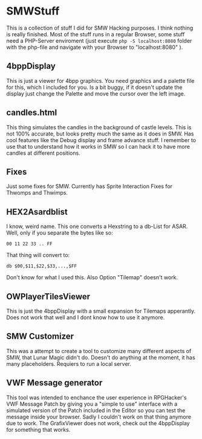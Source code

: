 # SMWStuff
This is a collection of stuff I did for SMW Hacking purposes. I think nothing is really finished. Most of the stuff runs in a regular Browser, some stuff need a PHP-Server enviroment (just execute `php -S localhost:8080` folder with the php-file and navigate with your Browser to "localhost:8080" ).

## 4bppDisplay
This is just a viewer for 4bpp graphics. You need graphics and a palette file for this, which I included for you. Is a bit buggy, if it doesn't update the display just change the Palette and move the cursor over the left image.

## candles.html
This thing simulates the candles in the background of castle levels. This is not 100% accurate, but looks pretty much the same as it does in SMW. Has cool features like the Debug display and frame advance stuff. I remember to use that to understand how it works in SMW so I can hack it to have more candles at different positions.

## Fixes
Just some fixes for SMW. Currently has Sprite Interaction Fixes for Thwomps and Thwimps.

## HEX2Asardblist
I know, weird name. This one converts a Hexstring to a db-List for ASAR. Well, only if you separate the bytes like so:
```
00 11 22 33 .. FF
```
That thing will convert to:
```
db $00,$11,$22,$33,...,$FF
```
Don't know for what I used this. Also Option "Tilemap" doesn't work.

## OWPlayerTilesViewer
This is just the 4bppDisplay with a small expansion for Tilemaps apperantly. Does not work that well and I dont know how to use it anymore.

## SMW Customizer
This was a attempt to create a tool to customize many different aspects of SMW, that Lunar Magic didn't do. Doesn't do anything at the moment, it has many placeholders. Requiers to run a local server.

## VWF Message generator
This tool was intended to enchance the user experience in RPGHacker's VWF Message Patch by giving you a "simple to use" interface with a simulated version of the Patch included in the Editor so you can test the message inside your browser. Sadly I couldn't work on that thing anymore due to work. The GrafixViewer does not work, check out the 4bppDisplay for something that works.


